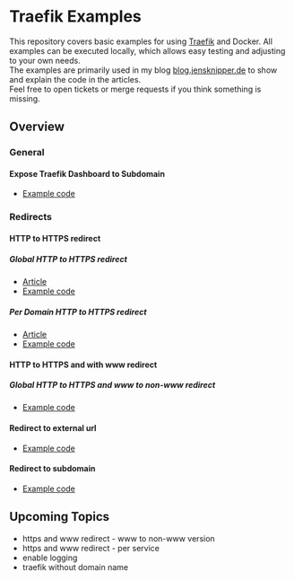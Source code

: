 # Traefik Examples

This repository covers basic examples for using [Traefik](https://traefik.io) and Docker. All examples can be executed locally, which allows easy testing and adjusting to your own needs.  
The examples are primarily used in my blog [blog.jensknipper.de](https://blog.jensknipper.de) to show and explain the code in the articles.  
Feel free to open tickets or merge requests if you think something is missing.  

## Overview

### General

#### Expose Traefik Dashboard to Subdomain
- [Example code](general/expose-traefik-dashboard-to-subdomain/docker-compose.yml)

### Redirects

#### HTTP to HTTPS redirect

##### Global HTTP to HTTPS redirect
- [Article](https://blog.jensknipper.de/blog/traefik-http-to-https-redirect/#global-http-to-https-redirect)
- [Example code](redirects/http-to-https-redirect/http-redirect-global/docker-compose.yml)

##### Per Domain HTTP to HTTPS redirect
- [Article](https://blog.jensknipper.de/blog/traefik-http-to-https-redirect/#per-domain-http-to-https-redirect)
- [Example code](redirects/http-to-https-redirect/http-redirect-per-domain/docker-compose.yml)

#### HTTP to HTTPS and with www redirect

##### Global HTTP to HTTPS and www to non-www redirect
- [Example code](redirects/http-to-https-with-www-redirect/global-www-to-non-www-https-redirect/docker-compose.yml)

#### Redirect to external url
- [Example code](redirects/redirect-to-external-url/docker-compose.yml)

#### Redirect to subdomain
- [Example code](redirects/subdomain-redirect/docker-compose.yml)

## Upcoming Topics
- https and www redirect - www to non-www version
- https and www redirect - per service
- enable logging
- traefik without domain name